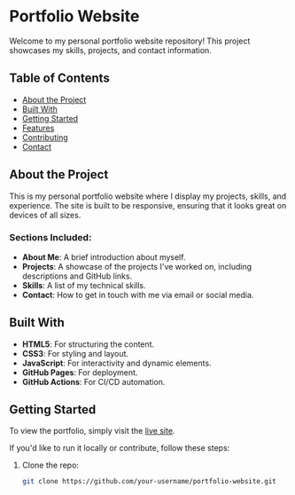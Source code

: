 # Portfolio Website

Welcome to my personal portfolio website repository! This project showcases my skills, projects, and contact information.

## Table of Contents

- [About the Project](#about-the-project)
- [Built With](#built-with)
- [Getting Started](#getting-started)
- [Features](#features)
- [Contributing](#contributing)
- [Contact](#contact)

## About the Project

This is my personal portfolio website where I display my projects, skills, and experience. The site is built to be responsive, ensuring that it looks great on devices of all sizes.

### Sections Included:

- **About Me**: A brief introduction about myself.
- **Projects**: A showcase of the projects I've worked on, including descriptions and GitHub links.
- **Skills**: A list of my technical skills.
- **Contact**: How to get in touch with me via email or social media.

## Built With

- **HTML5**: For structuring the content.
- **CSS3**: For styling and layout.
- **JavaScript**: For interactivity and dynamic elements.
- **GitHub Pages**: For deployment.
- **GitHub Actions**: For CI/CD automation.

## Getting Started

To view the portfolio, simply visit the [live site](https://your-username.github.io/portfolio-website/).

If you'd like to run it locally or contribute, follow these steps:

1. Clone the repo:
   ```bash
   git clone https://github.com/your-username/portfolio-website.git
